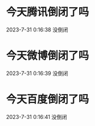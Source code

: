 # 今天腾讯倒闭了吗

2023-7-31 0:16:38 没倒闭

# 今天微博倒闭了吗

2023-7-31 0:16:39 没倒闭

# 今天百度倒闭了吗

2023-7-31 0:16:41 没倒闭

